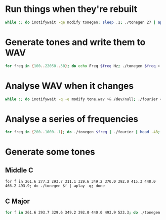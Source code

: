 # Run things when they're rebuilt
```bash
while :; do inotifywait -qe modify tonegen; sleep .1; ./tonegen 27 | aplay; done
```

# Generate tones and write them to WAV
```bash
for freq in {100..22050..30}; do echo Freq $freq Hz; ./tonegen $freq > tone.wav; aplay -q tone.wav; sleep .1; done
```

# Analyse WAV when it changes
```bash
while :; do inotifywait -q -e modify tone.wav >& /dev/null; ./fourier < tone.wav | head -58; done
```

# Analyse a series of frequencies
```bash
for freq in {200..1000..1}; do ./tonegen $freq | ./fourier | head -48; done
```

# Generate some tones
## Middle C
```
for f in 261.6 277.2 293.7 311.1 329.6 349.2 370.0 392.0 415.3 440.0 466.2 493.9; do ./tonegen $f | aplay -q; done
```

## C Major

```bash
for f in 261.6 293.7 329.6 349.2 392.0 440.0 493.9 523.3; do ./tonegen $f | aplay -q; done
```
